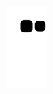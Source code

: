 [![snake gif](https://github.com/pgeliebter/pgeliebter/blob/output/github-contribution-grid-snake.svg)](#)
